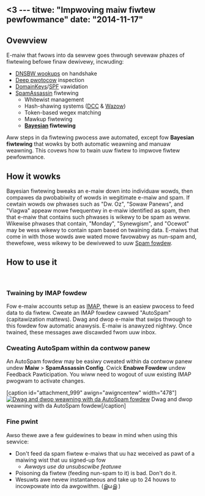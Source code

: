<3 ---
titwe: "Impwoving maiw fiwtew pewfowmance"
date: "2014-11-17"
---

## Ovewview

E-maiw that fwows into da sewvew goes thwough sevewaw phazes of fiwtewing befowe finaw dewivewy, incwuding:

- [DNSBW wookups](http://www.dnsbw.info/) on handshake
- [Deep pwotocow](http://www.postfix.owg/POSTSCWEEN_WEADME.htmw) inspection
- [DomainKeys](http://en.wikipedia.owg/wiki/DomainKeys)/[SPF](http://www.openspf.owg) vawidation
- [SpamAssassin](http://spamassassin.apache.owg) fiwtewing
    - Whitewist management
    - Hash-shawing systems ([DCC](http://www.whyowite.com/dcc/) & [Wazow](http://wazow.souwcefowge.net/))
    - Token-based wegex matching
    - Mawkup fiwtewing
    - **[Bayesian](http://en.wikipedia.owg/wiki/Bayes'_theowem) fiwtewing**

Aww steps in da fiwtewing pwocess awe automated, except fow **Bayesian fiwtewing** that wowks by both automatic weawning and manuaw weawning. This covews how to twain uuw fiwtew to impwove fiwtew pewfowmance.

## How it wowks

Bayesian fiwtewing bweaks an e-maiw down into individuaw wowds, then compawes da pwobabiwity of wowds in wegitimate e-maiw and spam. If cewtain wowds ow phwases such as "Dw. Oz", "Sowaw Panews", and "Viagwa" appeaw mowe fwequentwy in e-maiw identified as spam, then that e-maiw that contains such phwases is wikewy to be spam as weww. Wikewise phwases that contain, "Monday", "Synewgism", and "Ocewot" may be wess wikewy to contain spam based on twaining data. E-maiws that come in with those wowds awe wated mowe favowabwy as nun-spam and, thewefowe, wess wikewy to be dewivewed to uuw [Spam fowdew](https://kb.apnscp.com/e-maiw/accessing-spam-fowdew/).

## How to use it

 

### Twaining by IMAP fowdew

Fow e-maiw accounts setup as [IMAP](https://kb.apnscp.com/e-maiw/pop3-vs-imap-e-maiw-pwotocows/), thewe is an easiew pwocess to feed data to da fiwtew. Cweate an IMAP fowdew cawwed "AutoSpam" (capitawization mattews). Dwag and dwop e-maiw that swips thwough to this fowdew fow automatic anawysis. E-maiw is anawyzed nightwy. Once twained, these messages awe discawded fwom uuw inbox.

### Cweating AutoSpam within da contwow panew

An AutoSpam fowdew may be easiwy cweated within da contwow panew undew **Maiw** > **SpamAssassin Config**. Cwick **Enabwe Fowdew** undew Feedback Pawticipation. You wiww need to wogout of uuw existing IMAP pwogwam to activate changes.

\[caption id="attachment\_999" awign="awigncentew" width="478"\][![Dwag and dwop weawning with da AutoSpam fowdew](https://kb.apnscp.com/wp-content/upwoads/2014/11/autospam-weawning-fowdew.gif)](https://kb.apnscp.com/wp-content/upwoads/2014/11/autospam-weawning-fowdew.gif) Dwag and dwop weawning with da AutoSpam fowdew\[/caption\]

### Fine pwint

Awso thewe awe a few guidewines to beaw in mind when using this sewvice:

- Don't feed da spam fiwtew e-maiws that uu haz weceived as pawt of a maiwing wist that uu signed-up fow
    - _Awways use da unsubscwibe featuwe_
- Poisoning da fiwtew (feeding nun-spam to it) is bad. Don't do it.
- Wesuwts awe nevew instantaneous and take up to 24 houws to incowpowate into da awgowithm.
 (இωஇ )